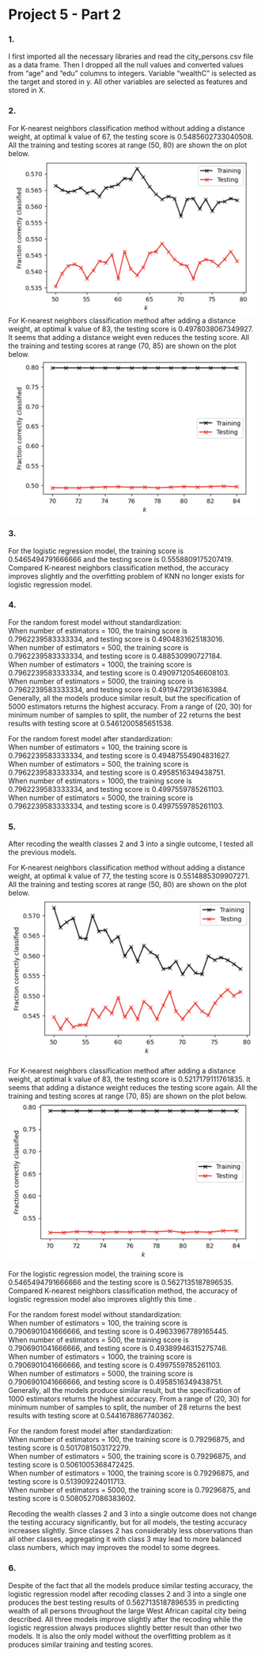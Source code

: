 # Project 5 - Part 2

### 1. 
I first imported all the necessary libraries and read the city_persons.csv file as a data frame. Then I dropped all the null values and converted values from “age” and “edu” columns to integers. Variable “wealthC” is selected as the target and stored in y. All other variables are selected as features and stored in X.

### 2. 
For K-nearest neighbors classification method without adding a distance weight, at optimal k value of 67, the testing score is 0.5485602733040508. All the training and testing scores at range (50, 80) are shown the on plot below. 
![](project5_5.png)
For K-nearest neighbors classification method after adding a distance weight, at optimal k value of 83, the testing score is 0.4978038067349927. It seems that adding a distance weight even reduces the testing score. All the training and testing scores at range (70, 85) are shown on the plot below. 
![](project5_6.png)

### 3. 
For the logistic regression model, the training score is 0.5465494791666666 and the testing score is 0.5558809175207419. Compared K-nearest neighbors classification method, the accuracy improves slightly and the overfitting problem of KNN no longer exists for logistic regression model. 

### 4. 
For the random forest model without standardization:  
When number of estimators = 100, the training score is 0.7962239583333334, and testing score is 0.4904831625183016.   
When number of estimators = 500, the training score is 0.7962239583333334, and testing score is 0.488530990727184.   
When number of estimators = 1000, the training score is 0.7962239583333334, and testing score is 0.49097120546608103.   
When number of estimators = 5000, the training score is 0.7962239583333334, and testing score is 0.49194729136163984.   
Generally, all the models produce similar result, but the specification of 5000 estimators returns the highest accuracy. From a range of (20, 30) for minimum number of samples to split, the number of 22 returns the best results with testing score at 0.5461200585651538. 

For the random forest model after standardization:    
When number of estimators = 100, the training score is 0.7962239583333334, and testing score is 0.49487554904831627.  
When number of estimators = 500, the training score is 0.7962239583333334, and testing score is 0.4958516349438751.   
When number of estimators = 1000, the training score is 0.7962239583333334, and testing score is 0.4997559785261103.  
When number of estimators = 5000, the training score is 0.7962239583333334, and testing score is 0.4997559785261103.  

### 5. 
After recoding the wealth classes 2 and 3 into a single outcome, I tested all the previous models.

For K-nearest neighbors classification method without adding a distance weight, at optimal k value of 77, the testing score is 0.5514885309907271. All the training and testing scores at range (50, 80) are shown on the plot below. 
![](project5_7.png)

For K-nearest neighbors classification method after adding a distance weight, at optimal k value of 83, the testing score is 0.5217179111761835. It seems that adding a distance weight reduces the testing score again. All the training and testing scores at range (70, 85) are shown on the plot below. 
![](project5_8.png)

For the logistic regression model, the training score is 0.5465494791666666 and the testing score is 0.5627135187896535. Compared K-nearest neighbors classification method, the accuracy of logistic regression model also improves slightly this time . 

For the random forest model without standardization:  
When number of estimators = 100, the training score is 0.7906901041666666, and testing score is 0.49633967789165445.  
When number of estimators = 500, the training score is 0.7906901041666666, and testing score is 0.49389946315275746.   
When number of estimators = 1000, the training score is 0.7906901041666666, and testing score is 0.4997559785261103.   
When number of estimators = 5000, the training score is 0.7906901041666666, and testing score is 0.4958516349438751.   
Generally, all the models produce similar result, but the specification of 1000 estimators returns the highest accuracy. From a range of (20, 30) for minimum number of samples to split, the number of 28 returns the best results with testing score at 0.5441678867740362. 

For the random forest model after standardization:     
When number of estimators = 100, the training score is 0.79296875, and testing score is 0.5017081503172279.  
When number of estimators = 500, the training score is 0.79296875, and testing score is 0.5061005368472425.  
When number of estimators = 1000, the training score is 0.79296875, and testing score is 0.513909224011713.   
When number of estimators = 5000, the training score is 0.79296875, and testing score is 0.5080527086383602.   

Recoding the wealth classes 2 and 3 into a single outcome does not change the testing accuracy significantly, but for all models, the testing accuracy increases slightly. Since classes 2 has considerably less observations than all other classes, aggregating it with class 3 may lead to more balanced class numbers, which may  improves the model to some degrees. 

### 6.
Despite of the fact that all the models produce similar testing accuracy, the logistic regression model after recoding classes 2 and 3 into a single one produces the best testing results of 0.5627135187896535 in predicting wealth of all persons throughout the large West African capital city being described. All three models improve slightly after the recoding while the logistic regression always produces slightly better result than other two models. It is also the only model without the overfitting problem as it produces similar training and testing scores. 



